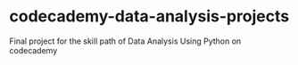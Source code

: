 # codecademy-data-analysis-projects
Final project for the skill path of Data Analysis Using Python on codecademy 
